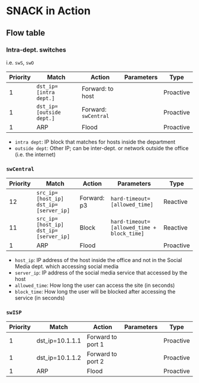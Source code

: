 SNACK in Action
=================

Flow table
-----------

### Intra-dept. switches

i.e. `swS`, `swO`

| Priority | Match                    | Action               | Parameters | Type |
|----------|--------------------------|----------------------|------------|------|
| 1 | `dst_ip=[intra dept.]`   | Forward: to host     | | Proactive |
| 1 | `dst_ip=[outside dept.]` | Forward: `swCentral` | | Proactive |
| 1 | ARP                      | Flood                | | Proactive |

- `intra dept`: IP block that matches for hosts inside the department
- `outside dept`: Other IP; can be inter-dept. or network outside the office (i.e. the internet)

### `swCentral`

| Priority | Match                                   | Action      | Parameters                               | Type      |
|----------|-----------------------------------------|-------------|------------------------------------------|-----------|
| 12       | `src_ip=[host_ip]` `dst_ip=[server_ip]` | Forward: p3 | `hard-timeout=[allowed_time]`              | Reactive  |
| 11       | `src_ip=[host_ip]` `dst_ip=[server_ip]` | Block       | `hard-timeout=[allowed_time + block_time]` | Reactive  |
| 1        | ARP                                     | Flood       |                                          | Proactive |

- `host_ip`: IP address of the host inside the office and not in the Social Media dept. which accessing social media
- `server_ip`: IP address of the social media service that accessed by the host 
- `allowed_time`: How long the user can access the site (in seconds)
- `block_time`: How long the user will be blocked after accessing the service (in seconds)

### `swISP`

| Priority | Match           | Action            | Parameters | Type |
|----------|-----------------|-------------------|------------|------|
| 1 | dst_ip=10.1.1.1 | Forward to port 1 | | Proactive |
| 1 | dst_ip=10.1.1.2 | Forward to port 2 | | Proactive |
| 1 | ARP | Flood             | | Proactive |
